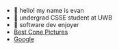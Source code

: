 - 🦦 hello! my name is evan
- 🌛 undergrad CSSE student at UWB
- 🥕 software dev enjoyer
- [Best Cone Pictures]()
- <a href="https://www.google.com/](https://photos.app.goo.gl/FaeCkL8m6gk2nyLD6" target="_blank">Google</a>


<!---
evanjgrey/evanjgrey is a ✨ special ✨ repository because its `README.md` (this file) appears on your GitHub profile.
You can click the Preview link to take a look at your changes.
--->
